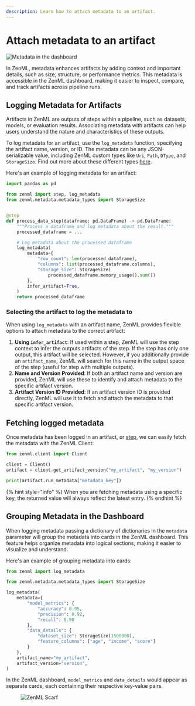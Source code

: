 ```yaml
---
description: Learn how to attach metadata to an artifact.
---
```


# Attach metadata to an artifact

![Metadata in the dashboard](../../../.gitbook/assets/metadata-in-dashboard.png)

In ZenML, metadata enhances artifacts by adding context and important details, 
such as size, structure, or performance metrics. This metadata is accessible 
in the ZenML dashboard, making it easier to inspect, compare, and track 
artifacts across pipeline runs.

## Logging Metadata for Artifacts

Artifacts in ZenML are outputs of steps within a pipeline, such as datasets, 
models, or evaluation results. Associating metadata with artifacts can help 
users understand the nature and characteristics of these outputs.

To log metadata for an artifact, use the `log_metadata` function, specifying 
the artifact name, version, or ID. The metadata can be any JSON-serializable 
value, including ZenML custom types like `Uri`, `Path`, `DType`, and 
`StorageSize`. Find out more about these different types 
[here](https://docs.zenml.io/how-to/model-management-metrics/track-metrics-metadata/logging-metadata).

Here's an example of logging metadata for an artifact:

```python
import pandas as pd

from zenml import step, log_metadata
from zenml.metadata.metadata_types import StorageSize


@step
def process_data_step(dataframe: pd.DataFrame) -> pd.DataFrame:
    """Process a dataframe and log metadata about the result."""
    processed_dataframe = ...

    # Log metadata about the processed dataframe
    log_metadata(
        metadata={
            "row_count": len(processed_dataframe),
            "columns": list(processed_dataframe.columns),
            "storage_size": StorageSize(
                processed_dataframe.memory_usage().sum())
        },
        infer_artifact=True,
    )
    return processed_dataframe
```

### Selecting the artifact to log the metadata to

When using `log_metadata` with an artifact name, ZenML provides flexible 
options to attach metadata to the correct artifact:

1. **Using `infer_artifact`**: If used within a step, ZenML will use the step
context to infer the outputs artifacts of the step. If the step has only one 
output, this artifact will be selected. However, if you additionally 
provide an `artifact_name`, ZenML will search for this name in the output space
of the step (useful for step with multiple outputs).
2. **Name and Version Provided**: If both an artifact name and version are 
provided, ZenML will use these to identify and attach metadata to the 
specific artifact version.
3. **Artifact Version ID Provided**: If an artifact version ID is provided 
directly, ZenML will use it to fetch and attach the metadata to that 
specific artifact version.

## Fetching logged metadata

Once metadata has been logged in an artifact, or 
[step](../track-metrics-metadata/attach-metadata-to-a-model.md), we can easily 
fetch the metadata with the ZenML Client:

```python
from zenml.client import Client

client = Client()
artifact = client.get_artifact_version("my_artifact", "my_version")

print(artifact.run_metadata["metadata_key"])
```

{% hint style="info" %}
When you are fetching metadata using a specific key, the returned value will 
always reflect the latest entry.
{% endhint %}

## Grouping Metadata in the Dashboard

When logging metadata passing a dictionary of dictionaries in the `metadata` 
parameter will group the metadata into cards in the ZenML dashboard. This 
feature helps organize metadata into logical sections, making it easier to 
visualize and understand.

Here's an example of grouping metadata into cards:

```python
from zenml import log_metadata

from zenml.metadata.metadata_types import StorageSize

log_metadata(
    metadata={
        "model_metrics": {
            "accuracy": 0.95,
            "precision": 0.92,
            "recall": 0.90
        },
        "data_details": {
            "dataset_size": StorageSize(1500000),
            "feature_columns": ["age", "income", "score"]
        }
    },
    artifact_name="my_artifact",
    artifact_version="version",
)
```

In the ZenML dashboard, `model_metrics` and `data_details` would appear as 
separate cards, each containing their respective key-value pairs.

<!-- For scarf -->
<figure><img alt="ZenML Scarf" referrerpolicy="no-referrer-when-downgrade" src="https://static.scarf.sh/a.png?x-pxid=f0b4f458-0a54-4fcd-aa95-d5ee424815bc" /></figure>